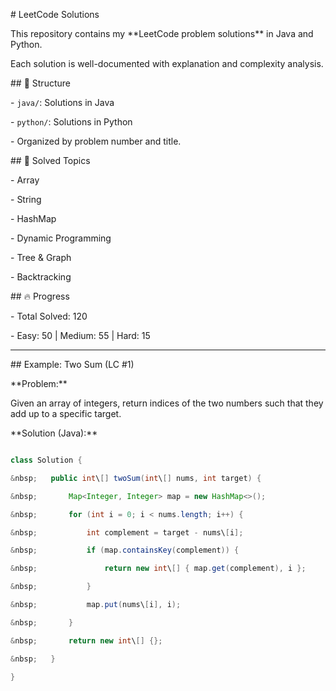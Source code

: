 \# LeetCode Solutions



This repository contains my \*\*LeetCode problem solutions\*\* in Java and Python.  

Each solution is well-documented with explanation and complexity analysis.  



\## 📂 Structure

\- `java/`: Solutions in Java

\- `python/`: Solutions in Python

\- Organized by problem number and title.



\## 📘 Solved Topics

\- Array

\- String

\- HashMap

\- Dynamic Programming

\- Tree \& Graph

\- Backtracking



\## 🔥 Progress

\- Total Solved: 120

\- Easy: 50 | Medium: 55 | Hard: 15



---



\## Example: Two Sum (LC #1)

\*\*Problem:\*\*  

Given an array of integers, return indices of the two numbers such that they add up to a specific target.



\*\*Solution (Java):\*\*

```java

class Solution {

&nbsp;   public int\[] twoSum(int\[] nums, int target) {

&nbsp;       Map<Integer, Integer> map = new HashMap<>();

&nbsp;       for (int i = 0; i < nums.length; i++) {

&nbsp;           int complement = target - nums\[i];

&nbsp;           if (map.containsKey(complement)) {

&nbsp;               return new int\[] { map.get(complement), i };

&nbsp;           }

&nbsp;           map.put(nums\[i], i);

&nbsp;       }

&nbsp;       return new int\[] {};

&nbsp;   }

}



